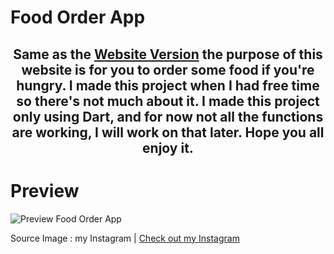 
# Food Order App

<center>

## Same as the <a href="https://github.com/NIxNref/Assessmen-PWD" target="_blank">Website Version</a> the purpose of this website is for you to order some food if you're hungry. I made this project when I had free time so there's not much about it. I made this project only using Dart, and for now not all the functions are working, I will work on that later. Hope you all enjoy it.

</center>

  # Preview 
  
  <img src="https://instagram.fcgk42-1.fna.fbcdn.net/v/t51.29350-15/434845401_1176981036690350_5609172438626667228_n.jpg?stp=dst-jpg_e15_fr_s1080x1080&_nc_ht=instagram.fcgk42-1.fna.fbcdn.net&_nc_cat=102&_nc_ohc=CBXYpfo6F7sAX-sh7mC&edm=AGenrX8BAAAA&ccb=7-5&oh=00_AfCnk9JeXVv-dzOKJ4LszVdlUSTcCEvKhMMlmeELbkWdDA&oe=660A31D9&_nc_sid=ed990e" alt="Preview Food Order App" border="0"/>

  Source Image : my Instagram | <a href="https://www.instagram.com/panji.n.047/" target="_blank">Check out my Instagram</a>

